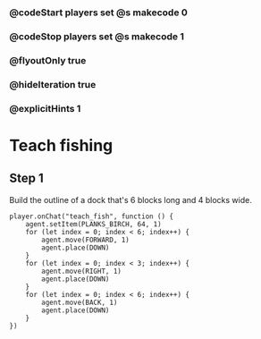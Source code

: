 ### @codeStart players set @s makecode 0
### @codeStop players set @s makecode 1

### @flyoutOnly true
### @hideIteration true 
### @explicitHints 1

# Teach fishing

## Step 1
Build the outline of a dock that's 6 blocks long and 4 blocks wide.

```ghost
player.onChat("teach_fish", function () {
    agent.setItem(PLANKS_BIRCH, 64, 1)
    for (let index = 0; index < 6; index++) {
        agent.move(FORWARD, 1)
        agent.place(DOWN)
    }
    for (let index = 0; index < 3; index++) {
        agent.move(RIGHT, 1)
        agent.place(DOWN)
    }
    for (let index = 0; index < 6; index++) {
        agent.move(BACK, 1)
        agent.place(DOWN)
    }
})
```
```template
```
```package
```